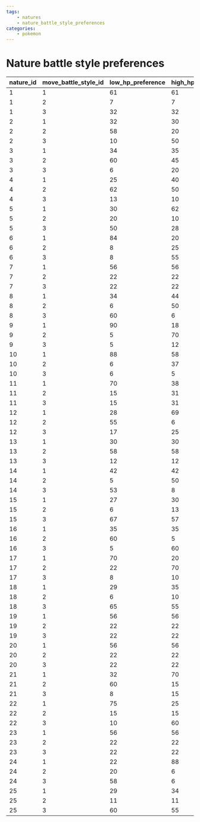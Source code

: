 ```yaml
---
tags:
    - natures
    - nature_battle_style_preferences
categories:
    - pokemon
---
```


# Nature battle style preferences

| nature_id | move_battle_style_id | low_hp_preference | high_hp_preference |
|-----------|----------------------|-------------------|--------------------|
| 1         | 1                    | 61                | 61                 |
| 1         | 2                    | 7                 | 7                  |
| 1         | 3                    | 32                | 32                 |
| 2         | 1                    | 32                | 30                 |
| 2         | 2                    | 58                | 20                 |
| 2         | 3                    | 10                | 50                 |
| 3         | 1                    | 34                | 35                 |
| 3         | 2                    | 60                | 45                 |
| 3         | 3                    | 6                 | 20                 |
| 4         | 1                    | 25                | 40                 |
| 4         | 2                    | 62                | 50                 |
| 4         | 3                    | 13                | 10                 |
| 5         | 1                    | 30                | 62                 |
| 5         | 2                    | 20                | 10                 |
| 5         | 3                    | 50                | 28                 |
| 6         | 1                    | 84                | 20                 |
| 6         | 2                    | 8                 | 25                 |
| 6         | 3                    | 8                 | 55                 |
| 7         | 1                    | 56                | 56                 |
| 7         | 2                    | 22                | 22                 |
| 7         | 3                    | 22                | 22                 |
| 8         | 1                    | 34                | 44                 |
| 8         | 2                    | 6                 | 50                 |
| 8         | 3                    | 60                | 6                  |
| 9         | 1                    | 90                | 18                 |
| 9         | 2                    | 5                 | 70                 |
| 9         | 3                    | 5                 | 12                 |
| 10        | 1                    | 88                | 58                 |
| 10        | 2                    | 6                 | 37                 |
| 10        | 3                    | 6                 | 5                  |
| 11        | 1                    | 70                | 38                 |
| 11        | 2                    | 15                | 31                 |
| 11        | 3                    | 15                | 31                 |
| 12        | 1                    | 28                | 69                 |
| 12        | 2                    | 55                | 6                  |
| 12        | 3                    | 17                | 25                 |
| 13        | 1                    | 30                | 30                 |
| 13        | 2                    | 58                | 58                 |
| 13        | 3                    | 12                | 12                 |
| 14        | 1                    | 42                | 42                 |
| 14        | 2                    | 5                 | 50                 |
| 14        | 3                    | 53                | 8                  |
| 15        | 1                    | 27                | 30                 |
| 15        | 2                    | 6                 | 13                 |
| 15        | 3                    | 67                | 57                 |
| 16        | 1                    | 35                | 35                 |
| 16        | 2                    | 60                | 5                  |
| 16        | 3                    | 5                 | 60                 |
| 17        | 1                    | 70                | 20                 |
| 17        | 2                    | 22                | 70                 |
| 17        | 3                    | 8                 | 10                 |
| 18        | 1                    | 29                | 35                 |
| 18        | 2                    | 6                 | 10                 |
| 18        | 3                    | 65                | 55                 |
| 19        | 1                    | 56                | 56                 |
| 19        | 2                    | 22                | 22                 |
| 19        | 3                    | 22                | 22                 |
| 20        | 1                    | 56                | 56                 |
| 20        | 2                    | 22                | 22                 |
| 20        | 3                    | 22                | 22                 |
| 21        | 1                    | 32                | 70                 |
| 21        | 2                    | 60                | 15                 |
| 21        | 3                    | 8                 | 15                 |
| 22        | 1                    | 75                | 25                 |
| 22        | 2                    | 15                | 15                 |
| 22        | 3                    | 10                | 60                 |
| 23        | 1                    | 56                | 56                 |
| 23        | 2                    | 22                | 22                 |
| 23        | 3                    | 22                | 22                 |
| 24        | 1                    | 22                | 88                 |
| 24        | 2                    | 20                | 6                  |
| 24        | 3                    | 58                | 6                  |
| 25        | 1                    | 29                | 34                 |
| 25        | 2                    | 11                | 11                 |
| 25        | 3                    | 60                | 55                 |
